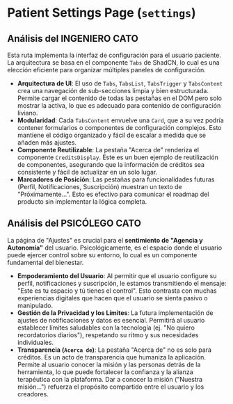 # Patient Settings Page (`settings`)

## Análisis del INGENIERO CATO

Esta ruta implementa la interfaz de configuración para el usuario paciente. La arquitectura se basa en el componente `Tabs` de ShadCN, lo cual es una elección eficiente para organizar múltiples paneles de configuración.

-   **Arquitectura de UI**: El uso de `Tabs`, `TabsList`, `TabsTrigger` y `TabsContent` crea una navegación de sub-secciones limpia y bien estructurada. Permite cargar el contenido de todas las pestañas en el DOM pero solo mostrar la activa, lo que es adecuado para contenido de configuración liviano.
-   **Modularidad**: Cada `TabsContent` envuelve una `Card`, que a su vez podría contener formularios o componentes de configuración complejos. Esto mantiene el código organizado y fácil de escalar a medida que se añaden más ajustes.
-   **Componente Reutilizable**: La pestaña "Acerca de" renderiza el componente `CreditsDisplay`. Este es un buen ejemplo de reutilización de componentes, asegurando que la información de créditos sea consistente y fácil de actualizar en un solo lugar.
-   **Marcadores de Posición**: Las pestañas para funcionalidades futuras (Perfil, Notificaciones, Suscripción) muestran un texto de "Próximamente...". Esto es efectivo para comunicar el roadmap del producto sin implementar la lógica completa.

## Análisis del PSICÓLEGO CATO

La página de "Ajustes" es crucial para el **sentimiento de "Agencia y Autonomía"** del usuario. Psicológicamente, es el espacio donde el usuario puede ejercer control sobre su entorno, lo cual es un componente fundamental del bienestar.

-   **Empoderamiento del Usuario**: Al permitir que el usuario configure su perfil, notificaciones y suscripción, le estamos transmitiendo el mensaje: "Este es tu espacio y tú tienes el control". Esto contrasta con muchas experiencias digitales que hacen que el usuario se sienta pasivo o manipulado.
-   **Gestión de la Privacidad y los Límites**: La futura implementación de ajustes de notificaciones y datos es esencial. Permitirá al usuario establecer límites saludables con la tecnología (ej. "No quiero recordatorios diarios"), respetando su ritmo y sus necesidades individuales.
-   **Transparencia (`Acerca de`)**: La pestaña "Acerca de" no es solo para créditos. Es un acto de transparencia que humaniza la aplicación. Permite al usuario conocer la misión y las personas detrás de la herramienta, lo que puede fortalecer la confianza y la alianza terapéutica con la plataforma. Dar a conocer la misión ("Nuestra misión...") refuerza el propósito compartido entre el usuario y los creadores.
